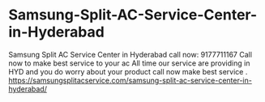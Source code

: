 # Samsung-Split-AC-Service-Center-in-Hyderabad
Samsung Split AC Service Center in Hyderabad call now: 9177711167 Call now to make best service to your ac All time  our service are providing in HYD and you do worry about your product call now make best service . https://samsungsplitacservice.com/samsung-split-ac-service-center-in-hyderabad/
